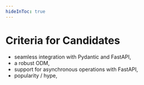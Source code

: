 ```yaml
---
hideInToc: true
---
```


# Criteria for Candidates 

<v-clicks>

* seamless integration with Pydantic and FastAPI,
* a robust ODM, 
* support for asynchronous operations with FastAPI,
* popularity / hype,

</v-clicks>

<!-- 
To find the ideal Python tool for MongoDB, we focused on specific criteria: 
-->